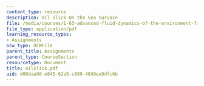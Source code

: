 ```yaml
---
content_type: resource
description: Oil Slick On the Sea Survace
file: /media/courses/1-63-advanced-fluid-dynamics-of-the-environment-fall-2002/d00daa98e84562a5c8894049ea9dfc6b_oilslick.pdf
file_type: application/pdf
learning_resource_types:
- Assignments
ocw_type: OCWFile
parent_title: Assignments
parent_type: CourseSection
resourcetype: Document
title: oilslick.pdf
uid: d00daa98-e845-62a5-c889-4049ea9dfc6b
---
```

